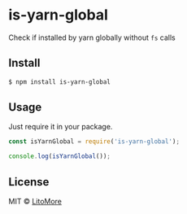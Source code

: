 # is-yarn-global

Check if installed by yarn globally without `fs` calls

## Install

```bash
$ npm install is-yarn-global
```

## Usage

Just require it in your package.

```javascript
const isYarnGlobal = require('is-yarn-global');

console.log(isYarnGlobal());
```

## License

MIT © [LitoMore](https://github.com/LitoMore)
